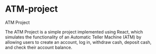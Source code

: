 # ATM-project
ATM Project

The ATM Project is a simple project implemented using React, which simulates the functionality of an Automatic Teller Machine (ATM) by allowing users to create an account, log in, withdraw cash, deposit cash, and check their account balance.
